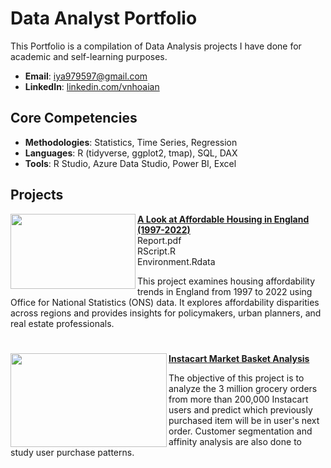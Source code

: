 # Data Analyst Portfolio
This Portfolio is a compilation of Data Analysis projects I have done for academic and self-learning purposes.

- **Email**: [iya979597@gmail.com](iya979597@gmail.com)
- **LinkedIn**: [linkedin.com/vnhoaian](https://www.linkedin.com/in/vnhoaian/)

## Core Competencies

- **Methodologies**: Statistics, Time Series, Regression
- **Languages**: R (tidyverse, ggplot2, tmap), SQL, DAX <!-- Python (Pandas, Numpy, Scikit-Learn, Scipy, Keras, Matplotlib), -->  
- **Tools**: R Studio, Azure Data Studio, Power BI, Excel

## Projects

<img align="left" width="200" height="120" src="https://github.com/archd3sai/Portfolio/blob/master/Images/telecom.jpg">  **[A Look at Affordable Housing in England (1997-2022)](https://github.com/anvo-2001/an.github.io/tree/main/Housing-Affordability-Analysis)**
<br />
  Report.pdf
<br />
  RScript.R
<br />
  Environment.Rdata

This project examines housing affordability trends in England from 1997 to 2022 using Office for National Statistics (ONS) data. It explores affordability disparities across regions and provides insights for policymakers, urban planners, and real estate professionals. 


#

<img align="left" width="250" height="150" src="https://github.com/archd3sai/Portfolio/blob/master/Images/instacart.jpeg"> **[Instacart Market Basket Analysis](https://github.com/archd3sai/Instacart-Market-Basket-Analysis)**

The objective of this project is to analyze the 3 million grocery orders from more than 200,000 Instacart users and predict which previously purchased item will be in user's next order. Customer segmentation and affinity analysis are also done to study user purchase patterns.
